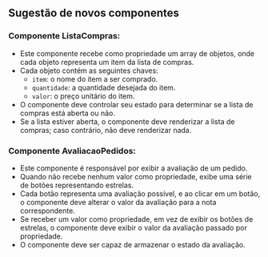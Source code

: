 ## Sugestão de novos componentes

### Componente ListaCompras:

- Este componente recebe como propriedade um array de objetos, onde cada objeto representa um item da lista de compras.
- Cada objeto contém as seguintes chaves:
  - `item`: o nome do item a ser comprado.
  - `quantidade`: a quantidade desejada do item.
  - `valor`: o preço unitário do item.
- O componente deve controlar seu estado para determinar se a lista de compras está aberta ou não.
- Se a lista estiver aberta, o componente deve renderizar a lista de compras; caso contrário, não deve renderizar nada.

### Componente AvaliacaoPedidos:

- Este componente é responsável por exibir a avaliação de um pedido.
- Quando não recebe nenhum valor como propriedade, exibe uma série de botões representando estrelas.
- Cada botão representa uma avaliação possível, e ao clicar em um botão, o componente deve alterar o valor da avaliação para a nota correspondente.
- Se receber um valor como propriedade, em vez de exibir os botões de estrelas, o componente deve exibir o valor da avaliação passado por propriedade.
- O componente deve ser capaz de armazenar o estado da avaliação.


